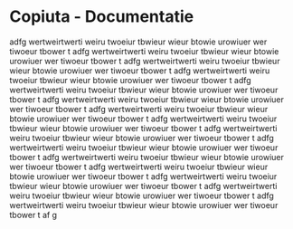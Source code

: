 # Copiuta - Documentatie

adfg wertweirtwerti weiru twoeiur tbwieur wieur btowie urowiuer wer tiwoeur tbower t
adfg wertweirtwerti weiru twoeiur tbwieur wieur btowie urowiuer wer tiwoeur tbower t
adfg wertweirtwerti weiru twoeiur tbwieur wieur btowie urowiuer wer tiwoeur tbower t
adfg wertweirtwerti weiru twoeiur tbwieur wieur btowie urowiuer wer tiwoeur tbower t
adfg wertweirtwerti weiru twoeiur tbwieur wieur btowie urowiuer wer tiwoeur tbower t
adfg wertweirtwerti weiru twoeiur tbwieur wieur btowie urowiuer wer tiwoeur tbower t
adfg wertweirtwerti weiru twoeiur tbwieur wieur btowie urowiuer wer tiwoeur tbower t
adfg wertweirtwerti weiru twoeiur tbwieur wieur btowie urowiuer wer tiwoeur tbower t
adfg wertweirtwerti weiru twoeiur tbwieur wieur btowie urowiuer wer tiwoeur tbower t
adfg wertweirtwerti weiru twoeiur tbwieur wieur btowie urowiuer wer tiwoeur tbower t
adfg wertweirtwerti weiru twoeiur tbwieur wieur btowie urowiuer wer tiwoeur tbower t
adfg wertweirtwerti weiru twoeiur tbwieur wieur btowie urowiuer wer tiwoeur tbower t
adfg wertweirtwerti weiru twoeiur tbwieur wieur btowie urowiuer wer tiwoeur tbower t
adfg wertweirtwerti weiru twoeiur tbwieur wieur btowie urowiuer wer tiwoeur tbower t
adfg wertweirtwerti weiru twoeiur tbwieur wieur btowie urowiuer wer tiwoeur tbower t
af
g

